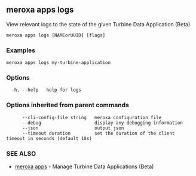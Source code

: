 ## meroxa apps logs

View relevant logs to the state of the given Turbine Data Application (Beta)

```
meroxa apps logs [NAMEorUUID] [flags]
```

### Examples

```
meroxa apps logs my-turbine-application
```

### Options

```
  -h, --help   help for logs
```

### Options inherited from parent commands

```
      --cli-config-file string   meroxa configuration file
      --debug                    display any debugging information
      --json                     output json
      --timeout duration         set the duration of the client timeout in seconds (default 10s)
```

### SEE ALSO

* [meroxa apps](meroxa_apps.md)	 - Manage Turbine Data Applications (Beta)

